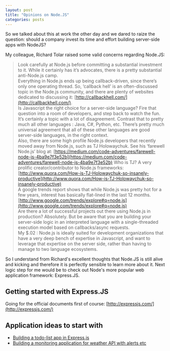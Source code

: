 ```yaml
---
layout: post
title: "Opinions on Node.JS"
categories: posts
---
```


So we talked about this at work the other day and we dared to raize the question: should a company invest its time and effort building server-side apps with NodeJS?

My colleague, Richard Tolar raised some valid concerns regarding Node.JS:

> Look carefully at Node.js before committing a substantial investment to it. While it certainly has it’s advocates, there is a pretty substantial anti-Node.js camp.  
Everything in Node.js ends up being callback-driven, since there’s only one operating thread. So, ‘callback hell’ is an often-discussed topic in the Node.js community, and there are plenty of websites dedicated to discussing it: [http://callbackhell.com/](http://callbackhell.com/).  
Is Javascript the right choice for a server-side language? Fire that question into a room of developers, and step back to watch the fun. It’s certainly a topic with a lot of disagreement. Contrast that to pretty much all other languages : Java, C#, Python, etc. There’s pretty much universal agreement that all of these other languages are good server-side languages, in the right context.  
Also, there are some high profile Node.js developers that recently moved away from Node.js, such as TJ Holowaychuk. See his ‘farewell Node.js’ blog at: [https://medium.com/code-adventures/farewell-node-js-4ba9e7f3e52b](https://medium.com/code-adventures/farewell-node-js-4ba9e7f3e52b) Who is TJ? A very prolific creator/contributor to Node.js frameworks: [http://www.quora.com/How-is-TJ-Holowaychuk-so-insanely-productive](http://www.quora.com/How-is-TJ-Holowaychuk-so-insanely-productive)  
A google trends report shows that while Node.js was pretty hot for a few years, interest has basically flat-lined in the last 12 months. [http://www.google.com/trends/explore#q=node.js](http://www.google.com/trends/explore#q=node.js)  
Are there a lot of successful projects out there using Node.js in production? Absolutely. But be aware that you are building your server-side logic in an interpreted language with a single-threaded execution model based on callbacks/async requests.  
My $.02 : Node.js is ideally suited for development organizations that have a very deep bench of expertise in Javascript, and want to leverage that expertise on the server side, rather than having to manage to two language ecosystems.
 
So I understand from Richard's excellent thoughts that Node.JS is still alive and kicking and therefore it is perfectly sensible to learn more about it. Next logic step for me would be to check out Node's more popular web application framework: Express.JS.

## Getting started with Express.JS

Going for the official documents first of course: [http://expressjs.com/](http://expressjs.com/)

## Application ideas to start with

- [Building a todo-list app in Express.js](http://javascriptplayground.com/blog/2012/04/node-js-a-todo-app-with-express/)
- [Building a monitoring application for weather API with alerts etc](http://blog.worldweatheronline.com/2015/02/19/getting-started-world-weather-online-api-node-js/)

